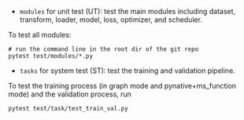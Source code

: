 - `modules` for unit test (UT): test the main modules including dataset, transform, loader, model, loss, optimizer, and scheduler.  

To test all modules: 
```
# run the command line in the root dir of the git repo
pytest test/modules/*.py
```

- `tasks` for system test (ST): test the training and validation pipeline. 

To test the training process (in graph mode and pynative+ms_function mode) and the validation process, run
```
pytest test/task/test_train_val.py
```


